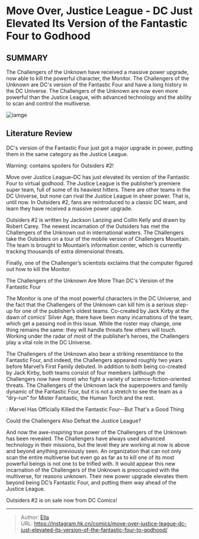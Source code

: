 # Move Over, Justice League - DC Just Elevated Its Version of the Fantastic Four to Godhood


## SUMMARY 



  The Challengers of the Unknown have received a massive power upgrade, now able to kill the powerful character, the Monitor.   The Challengers of the Unknown are DC&#39;s version of the Fantastic Four and have a long history in the DC Universe.   The Challengers of the Unknown are now even more powerful than the Justice League, with advanced technology and the ability to scan and control the multiverse.  

![iamge](https://static1.srcdn.com/wordpress/wp-content/uploads/2023/12/justice-league-challengers-of-the-unknown-outsiders.jpg)

## Literature Review

DC&#39;s version of the Fantastic Four just got a major upgrade in power, putting them in the same category as the Justice League.




Warning: contains spoilers for Outsiders #2!




Move over Justice League–DC has just elevated its version of the Fantastic Four to virtual godhood. The Justice League is the publisher’s premiere super team, full of some of its heaviest hitters. There are other teams in the DC Universe, but none can rival the Justice League in sheer power. That is, until now. In Outsiders #2, fans are reintroduced to a classic DC team, and learn they have received a massive power upgrade.

Outsiders #2 is written by Jackson Lanzing and Collin Kelly and drawn by Robert Carey. The newest incarnation of the Outsiders has met the Challengers of the Unknown out in international waters. The Challengers take the Outsiders on a tour of the mobile version of Challengers Mountain. The team is brought to Mountain’s information center, which is currently tracking thousands of extra dimensional threats.



          




Finally, one of the Challenger’s scientists exclaims that the computer figured out how to kill the Monitor.


 The Challengers of the Unknown Are More Than DC&#39;s Version of the Fantastic Four 
          

The Monitor is one of the most powerful characters in the DC Universe, and the fact that the Challengers of the Unknown can kill him is a serious step-up for one of the publisher’s oldest teams. Co-created by Jack Kirby at the dawn of comics’ Silver Age, there have been many incarnations of the team, which get a passing nod in this issue. While the roster may change, one thing remains the same: they will handle threats few others will touch. Working under the radar of most of the publisher’s heroes, the Challengers play a vital role in the DC Universe.


 




The Challengers of the Unknown also bear a striking resemblance to the Fantastic Four, and indeed, the Challengers appeared roughly two years before Marvel’s First Family debuted. In addition to both being co-created by Jack Kirby, both teams consist of four members (although the Challengers now have more) who fight a variety of science-fiction-oriented threats. The Challengers of the Unknown lack the superpowers and family dynamic of the Fantastic Four, but it is not a stretch to see the team as a “dry-run” for Mister Fantastic, the Human Torch and the rest.

 : Marvel Has Officially Killed the Fantastic Four--But That&#39;s a Good Thing



 Could the Challengers Also Defeat the Justice League? 
          

And now the awe-inspiring true power of the Challengers of the Unknown has been revealed. The Challengers have always used advanced technology in their missions, but the level they are working at now is above and beyond anything previously seen. An organization that can not only scan the entire multiverse but even go as far as to kill one of its most powerful beings is not one to be trifled with. It would appear this new incarnation of the Challengers of the Unknown is preoccupied with the multiverse, for reasons unknown. Their new power upgrade elevates them beyond being DC’s Fantastic Four, and putting them way ahead of the Justice League.




Outsiders #2 is on sale now from DC Comics!



---

> Author: [Ella](https://instagram.hk.cn/)  
> URL: https://instagram.hk.cn/comics/move-over-justice-league-dc-just-elevated-its-version-of-the-fantastic-four-to-godhood/  

